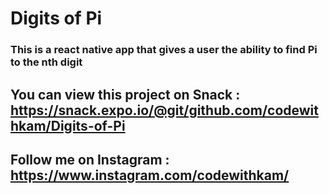 # Digits of Pi

### This is a react native app that gives a user the ability to find Pi to the nth digit 

## You can view this project on Snack : https://snack.expo.io/@git/github.com/codewithkam/Digits-of-Pi

## Follow me on Instagram : https://www.instagram.com/codewithkam/
